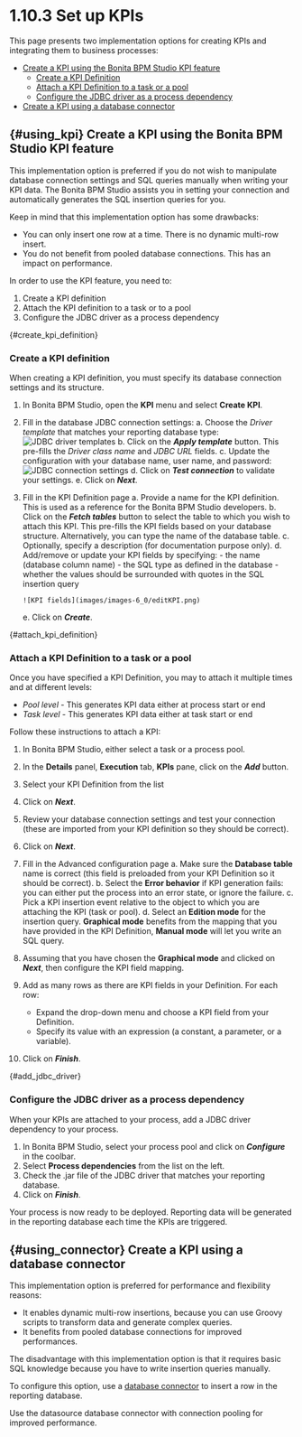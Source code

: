 
1.10.3 Set up KPIs
==================

This page presents two implementation options for creating KPIs and integrating them to business processes:

-   [Create a KPI using the Bonita BPM Studio KPI feature](#using_kpi)
    -   [Create a KPI Definition](#create_kpi_definition)
    -   [Attach a KPI Definition to a task or a pool](#attach_kpi_definition)
    -   [Configure the JDBC driver as a process dependency](#add_jdbc_driver)
-   [Create a KPI using a database connector](#using_connector)

[](){#using_kpi}
Create a KPI using the Bonita BPM Studio KPI feature
----------------------------------------------------

This implementation option is preferred if you do not wish to manipulate database connection settings and SQL queries manually when writing your KPI data.
The Bonita BPM Studio assists you in setting your connection and automatically generates the SQL insertion queries for you.

Keep in mind that this implementation option has some drawbacks:

-   You can only insert one row at a time. There is no dynamic multi-row insert.
-   You do not benefit from pooled database connections. This has an impact on performance.

In order to use the KPI feature, you need to:

1.  Create a KPI definition
2.  Attach the KPI definition to a task or to a pool
3.  Configure the JDBC driver as a process dependency

[](){#create_kpi_definition}
### Create a KPI definition

When creating a KPI definition, you must specify its database connection settings and its structure.

1.  In Bonita BPM Studio, open the **KPI** menu and select **Create KPI**.
2.  Fill in the database JDBC connection settings:
    a.  Choose the *Driver template* that matches your reporting database type:\
        ![JDBC driver templates](images/images-6_0/generic_driver.png)
    b.  Click on the ***Apply template*** button. This pre-fills the *Driver class name* and *JDBC URL* fields.
    c.  Update the configuration with your database name, user name, and password:\
        ![JDBC connection settings](images/images-6_0/createKPI_step4.png)
    d.  Click on ***Test connection*** to validate your settings.
    e.  Click on ***Next***.

3.  Fill in the KPI Definition page
    a.  Provide a name for the KPI definition. This is used as a reference for the Bonita BPM Studio developers.
    b.  Click on the ***Fetch tables*** button to select the table to which you wish to attach this KPI.
        This pre-fills the KPI fields based on your database structure. Alternatively, you can type the name of the database table.
    c.  Optionally, specify a description (for documentation purpose only).
    d.  Add/remove or update your KPI fields by specifying:
        -   the name (database column name)
        -   the SQL type as defined in the database
        -   whether the values should be surrounded with quotes in the SQL insertion query

        ![KPI fields](images/images-6_0/editKPI.png)
    e.  Click on ***Create***.

[](){#attach_kpi_definition}
### Attach a KPI Definition to a task or a pool

Once you have specified a KPI Definition, you may to attach it multiple times and at different levels:

-   *Pool level* - This generates KPI data either at process start or end
-   *Task level* - This generates KPI data either at task start or end

Follow these instructions to attach a KPI:

1.  In Bonita BPM Studio, either select a task or a process pool.
2.  In the **Details** panel, **Execution** tab, **KPIs** pane, click on the ***Add*** button.
3.  Select your KPI Definition from the list
4.  Click on ***Next***.
5.  Review your database connection settings and test your connection (these are imported from your KPI definition so they should be correct).
6.  Click on ***Next***.
7.  Fill in the Advanced configuration page
    a.  Make sure the **Database table** name is correct (this field is preloaded from your KPI Definition so it should be correct).
    b.  Select the **Error behavior** if KPI generation fails: you can either put the process into an error state, or ignore the failure.
    c.  Pick a KPI insertion event relative to the object to which you are attaching the KPI (task or pool).
    d.  Select an **Edition mode** for the insertion query. **Graphical mode** benefits from the mapping that you have provided in the KPI Definition,
        **Manual mode** will let you write an SQL query.

8.  Assuming that you have chosen the **Graphical mode** and clicked on ***Next***, then configure the KPI field mapping.
9.  Add as many rows as there are KPI fields in your Definition. For each row:
    -   Expand the drop-down menu and choose a KPI field from your Definition.
    -   Specify its value with an expression (a constant, a parameter, or a variable).

10. Click on ***Finish***.

[](){#add_jdbc_driver}
### Configure the JDBC driver as a process dependency

When your KPIs are attached to your process, add a JDBC driver dependency to your process.

1.  In Bonita BPM Studio, select your process pool and click on ***Configure*** in the coolbar.
2.  Select **Process dependencies** from the list on the left.
3.  Check the .jar file of the JDBC driver that matches your reporting database.
4.  Click on ***Finish***.

Your process is now ready to be deployed.
Reporting data will be generated in the reporting database each time the KPIs are triggered.

[](){#using_connector}
Create a KPI using a database connector
---------------------------------------

This implementation option is preferred for performance and flexibility reasons:

-   It enables dynamic multi-row insertions, because you can use Groovy scripts to transform data and generate complex queries.
-   It benefits from pooled database connections for improved performances.

The disadvantage with this implementation option is that it requires basic SQL knowledge because you have to write insertion queries manually.

To configure this option, use a [database connector](/product-bos-sp/database) to insert a row in the reporting database.

Use the datasource database connector with connection pooling for improved performance.

